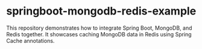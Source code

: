 # springboot-mongodb-redis-example
This repository demonstrates how to integrate Spring Boot, MongoDB, and Redis together. It showcases caching MongoDB data in Redis using Spring Cache annotations.
